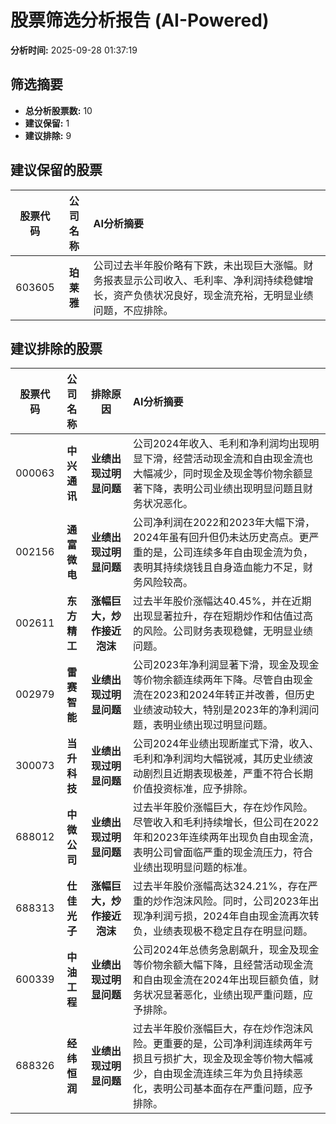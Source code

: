 # 股票筛选分析报告 (AI-Powered)

**分析时间:** 2025-09-28 01:37:19

## 筛选摘要

- **总分析股票数:** 10
- **建议保留:** 1
- **建议排除:** 9

## 建议保留的股票

| 股票代码 | 公司名称 | AI分析摘要 |
|:---:|:---:|:---|
| 603605 | **珀莱雅** | 公司过去半年股价略有下跌，未出现巨大涨幅。财务报表显示公司收入、毛利率、净利润持续稳健增长，资产负债状况良好，现金流充裕，无明显业绩问题，不应排除。 |

## 建议排除的股票

| 股票代码 | 公司名称 | 排除原因 | AI分析摘要 |
|:---:|:---:|:---:|:---|
| 000063 | **中兴通讯** | **业绩出现过明显问题** | 公司2024年收入、毛利和净利润均出现明显下滑，经营活动现金流和自由现金流也大幅减少，同时现金及现金等价物余额显著下降，表明公司业绩出现明显问题且财务状况恶化。 |
| 002156 | **通富微电** | **业绩出现过明显问题** | 公司净利润在2022和2023年大幅下滑，2024年虽有回升但仍未达历史高点。更严重的是，公司连续多年自由现金流为负，表明其持续烧钱且自身造血能力不足，财务风险较高。 |
| 002611 | **东方精工** | **涨幅巨大，炒作接近泡沫** | 过去半年股价涨幅达40.45%，并在近期出现显著拉升，存在短期炒作和估值过高的风险。公司财务表现稳健，无明显业绩问题。 |
| 002979 | **雷赛智能** | **业绩出现过明显问题** | 公司2023年净利润显著下滑，现金及现金等价物余额连续两年下降。尽管自由现金流在2023和2024年转正并改善，但历史业绩波动较大，特别是2023年的净利润问题，表明业绩出现过明显问题。 |
| 300073 | **当升科技** | **业绩出现过明显问题** | 公司2024年业绩出现断崖式下滑，收入、毛利和净利润均大幅锐减，其历史业绩波动剧烈且近期表现极差，严重不符合长期价值投资标准，应予排除。 |
| 688012 | **中微公司** | **业绩出现过明显问题** | 过去半年股价涨幅巨大，存在炒作风险。尽管收入和毛利持续增长，但公司在2022年和2023年连续两年出现负自由现金流，表明公司曾面临严重的现金流压力，符合业绩出现明显问题的标准。 |
| 688313 | **仕佳光子** | **涨幅巨大，炒作接近泡沫** | 过去半年股价涨幅高达324.21%，存在严重的炒作泡沫风险。同时，公司2023年出现净利润亏损，2024年自由现金流再次转负，业绩表现极不稳定且存在明显问题。 |
| 600339 | **中油工程** | **业绩出现过明显问题** | 公司2024年总债务急剧飙升，现金及现金等价物余额大幅下降，且经营活动现金流和自由现金流在2024年出现巨额负值，财务状况显著恶化，业绩出现严重问题，应予排除。 |
| 688326 | **经纬恒润** | **业绩出现过明显问题** | 过去半年股价涨幅巨大，存在炒作泡沫风险。更重要的是，公司净利润连续两年亏损且亏损扩大，现金及现金等价物大幅减少，自由现金流连续三年为负且持续恶化，表明公司基本面存在严重问题，应予排除。 |
